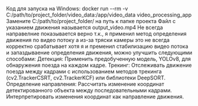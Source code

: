 Код для запуска на Windows: docker run --rm -v C:/path/to/project_folder/video_data:/app/video_data video_processing_app
Замените C:/path/to/project_folder/
на путь к папке проекта
Файл с указанием движения называется output_video.mp4
Не всегда направелние показывается верно т.к., я применил метод определения движения по видео потоку а из-за тряски камеры это не всегда корректно срабатывает хотя я и пременил стабилизацию видео потока и запаздываение определения движения, можно улучшить следующими способами:
Детекция:
Применить предобученную модель, YOLOv8, для обнаружения поезда на каждом кадре.
Трекинг:
Отслеживать движение поезда между кадрами с использованием методов трекинга (cv2.TrackerCSRT, cv2.TrackerKCF) или библиотеки DeepSORT.
Определение направления:
Рассчитать изменение координат детектированного объекта между последовательными кадрами.
Интерпретировать изменения координат как направление движения.
